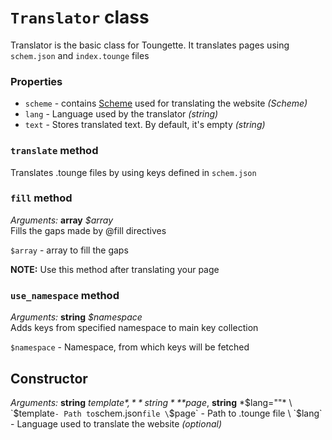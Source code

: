 # `Translator` class
Translator is the basic class for Toungette. It translates pages using `schem.json` and `index.tounge` files 

### Properties
- `scheme` - contains [Scheme](Scheme.md) used for translating the
website *(Scheme)*
- `lang` - Language used by the translator *(string)*
- `text` - Stores translated text. By default, it's empty *(string)*

### `translate` method
Translates .tounge files by using keys defined in `schem.json`

### `fill` method
*Arguments:* **array** *$array*\
Fills the gaps made by \@fill directives

`$array` - array to fill the gaps

**NOTE:** Use this method after translating your page

### `use_namespace` method
*Arguments:* **string** *$namespace*\
Adds keys from specified namespace to main key collection

`$namespace` - Namespace, from which keys will be fetched

## Constructor
*Arguments:* **string** *$template*, **string** *$page*, **string** *$lang=""* \
`$template` - Path to `schem.json` file \
`$page` - Path to .tounge file \
`$lang` - Language used to translate the website *(optional)*

